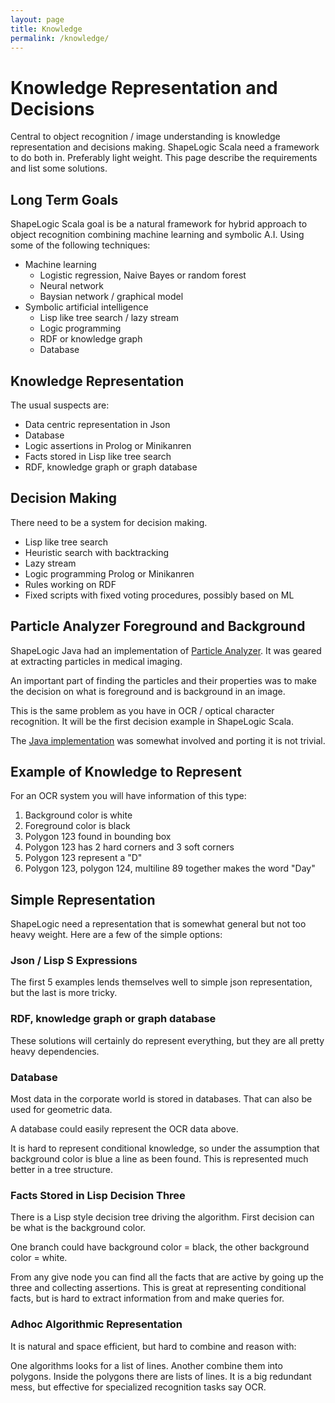 ```yaml
---
layout: page
title: Knowledge
permalink: /knowledge/
---
```


# Knowledge Representation and Decisions #

Central to object recognition / image understanding is knowledge representation and decisions
making. ShapeLogic Scala need a framework to do both in. 
Preferably light weight. 
This page describe the requirements and list some solutions.

## Long Term Goals ##

ShapeLogic Scala goal is be a natural framework for hybrid approach to 
object recognition combining machine learning and symbolic A.I.
Using some of the following techniques:
 
* Machine learning
  * Logistic regression, Naive Bayes or random forest
  * Neural network
  * Baysian network / graphical model
* Symbolic artificial intelligence
  * Lisp like tree search / lazy stream
  * Logic programming
  * RDF or knowledge graph
  * Database

## Knowledge Representation ##

The usual suspects are:

* Data centric representation in Json
* Database
* Logic assertions in Prolog or Minikanren
* Facts stored in Lisp like tree search
* RDF, knowledge graph or graph database

## Decision Making ##
  
There need to be a system for decision making.

* Lisp like tree search
* Heuristic search with backtracking
* Lazy stream
* Logic programming Prolog or Minikanren
* Rules working on RDF 
* Fixed scripts with fixed voting procedures, possibly based on ML

## Particle Analyzer Foreground and Background ##

ShapeLogic Java had an implementation of 
[Particle Analyzer](http://www.shapelogic.org/particle.html).
It was geared at extracting particles in medical imaging. 

An important part of finding the particles and their properties was to make 
the decision on what is foreground and is background in an image. 

This is the same problem as you have in OCR / optical character recognition.
It will be the first decision example in ShapeLogic Scala.

The [Java implementation](https://github.com/sami-badawi/shapelogic-java/blob/master/src/main/java/org/shapelogic/imageprocessing/BaseParticleCounter.java) was somewhat involved and porting it is not trivial.

## Example of Knowledge to Represent ##

For an OCR system you will have information of this type:

1. Background color is white
1. Foreground color is black
1. Polygon 123 found in bounding box
1. Polygon 123 has 2 hard corners and 3 soft corners
1. Polygon 123 represent a "D"
1. Polygon 123, polygon 124, multiline 89 together makes the word "Day"

## Simple Representation ##

ShapeLogic need a representation that is somewhat general but not too 
heavy weight. Here are a few of the simple options:

### Json / Lisp S Expressions ###

The first 5 examples lends themselves well to simple json representation, 
but the last is more tricky.

### RDF, knowledge graph or graph database ###

These solutions will certainly do represent everything, 
but they are all pretty heavy dependencies.

### Database ###

Most data in the corporate world is stored in databases. That can also be used
for geometric data.

A database could easily represent the OCR data above.

It is hard to represent conditional knowledge, so under the assumption that
background color is blue a line as been found. This is represented much better
in a tree structure.

### Facts Stored in Lisp Decision Three ###

There is a Lisp style decision tree driving the algorithm.
First decision can be what is the background color.

One branch could have background 
color = black, the other background color = white.

From any give node you can find all the facts that are active 
by going up the three and collecting assertions.
This is great at representing conditional facts, 
but is hard to extract information from and make queries for.

### Adhoc Algorithmic Representation ###

It is natural and space efficient, but hard to combine and reason with:

One algorithms looks for a list of lines.
Another combine them into polygons. Inside the polygons there are lists of 
lines.
It is a big redundant mess, but effective for specialized recognition tasks 
say OCR.
